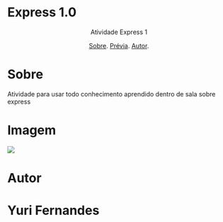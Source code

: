 # Express 1.0

<p align="center">Atividade Express 1</p>

<p align="center">
  <a href="#sobre">Sobre</a>.
  <a href="#imagem">Prévia</a>.
  <a href="#autor">Autor</a>.
</p>

# Sobre
<p>Atividade para usar todo conhecimento aprendido dentro de sala sobre express</p>

# Imagem
<img src="https://i.imgur.com/DE61ped.png">

# Autor
<h1>Yuri Fernandes</h1>

